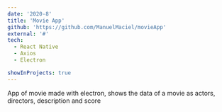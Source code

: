 ```yaml
---
date: '2020-8'
title: 'Movie App'
github: 'https://github.com/ManuelMaciel/movieApp'
external: '#'
tech:
  - React Native
  - Axios
  - Electron

showInProjects: true
---
```


App of movie made with electron, shows the data of a movie as actors, directors, description and score

